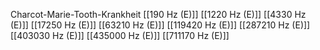 Charcot-Marie-Tooth-Krankheit
[[190 Hz (E)]]
[[1220 Hz (E)]]
[[4330 Hz (E)]]
[[17250 Hz (E)]]
[[63210 Hz (E)]]
[[119420 Hz (E)]]
[[287210 Hz (E)]]
[[403030 Hz (E)]]
[[435000 Hz (E)]]
[[711170 Hz (E)]]